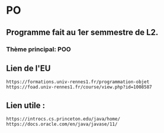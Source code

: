 # PO

## Programme fait au 1er semmestre de L2.
  ### Thème principal: POO
## Lien de l'EU
    https://formations.univ-rennes1.fr/programmation-objet
    https://foad.univ-rennes1.fr/course/view.php?id=1008587
## Lien utile : 
    https://introcs.cs.princeton.edu/java/home/
    https://docs.oracle.com/en/java/javase/11/

